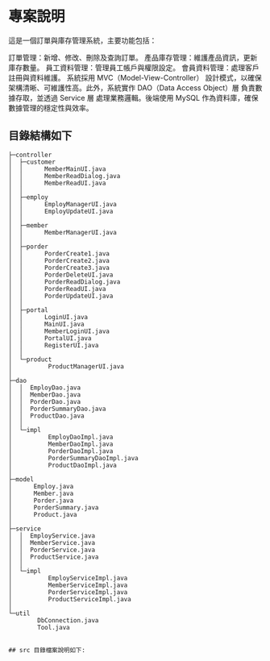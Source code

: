 # 專案說明
這是一個訂單與庫存管理系統，主要功能包括：

訂單管理：新增、修改、刪除及查詢訂單。
產品庫存管理：維護產品資訊，更新庫存數量。
員工資料管理：管理員工帳戶與權限設定。
會員資料管理：處理客戶註冊與資料維護。
系統採用 MVC（Model-View-Controller） 設計模式，以確保架構清晰、可維護性高。此外，系統實作 DAO（Data Access Object）層 負責數據存取，並透過 Service 層 處理業務邏輯。後端使用 MySQL 作為資料庫，確保數據管理的穩定性與效率。

## 目錄結構如下
```src
├─controller
│  ├─customer
│  │      MemberMainUI.java
│  │      MemberReadDialog.java
│  │      MemberReadUI.java
│  │      
│  ├─employ
│  │      EmployManagerUI.java
│  │      EmployUpdateUI.java
│  │      
│  ├─member
│  │      MemberManagerUI.java
│  │      
│  ├─porder
│  │      PorderCreate1.java
│  │      PorderCreate2.java
│  │      PorderCreate3.java
│  │      PorderDeleteUI.java
│  │      PorderReadDialog.java
│  │      PorderReadUI.java
│  │      PorderUpdateUI.java
│  │      
│  ├─portal
│  │      LoginUI.java
│  │      MainUI.java
│  │      MemberLoginUI.java
│  │      PortalUI.java
│  │      RegisterUI.java
│  │      
│  └─product
│          ProductManagerUI.java
│          
├─dao
│  │  EmployDao.java
│  │  MemberDao.java
│  │  PorderDao.java
│  │  PorderSummaryDao.java
│  │  ProductDao.java
│  │  
│  └─impl
│          EmployDaoImpl.java
│          MemberDaoImpl.java
│          PorderDaoImpl.java
│          PorderSummaryDaoImpl.java
│          ProductDaoImpl.java
│          
├─model
│      Employ.java
│      Member.java
│      Porder.java
│      PorderSummary.java
│      Product.java
│      
├─service
│  │  EmployService.java
│  │  MemberService.java
│  │  PorderService.java
│  │  ProductService.java
│  │  
│  └─impl
│          EmployServiceImpl.java
│          MemberServiceImpl.java
│          PorderServiceImpl.java
│          ProductServiceImpl.java
│          
└─util
        DbConnection.java
        Tool.java


## src 目錄檔案說明如下:
